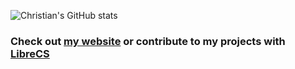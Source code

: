 
<!--
**cpstrommen/cpstrommen** is a ✨ _special_ ✨ repository because its `README.md` (this file) appears on your GitHub profile.
-->

![Christian's GitHub stats](https://github-readme-stats.vercel.app/api?username=cpstrommen&count_private=true&show_icons=true&theme=dark)

### Check out [my website](https://christian.strommen.dev/) or contribute to my projects with [LibreCS](https://librecs.com/)

